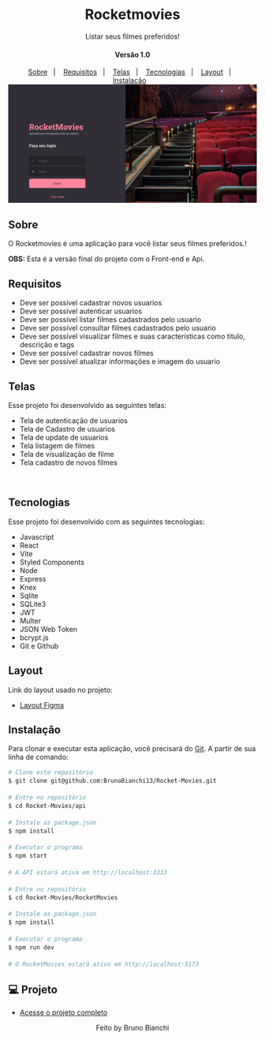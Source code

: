 ﻿<h1 align="center"> Rocketmovies </h1>
<p align="center">Listar seus filmes preferidos!</p>

<h4 align="center">Versão 1.0</h4>
<p align="center">
<a href="#sobre">Sobre</a>&nbsp;&nbsp;&nbsp;|&nbsp;&nbsp;&nbsp;
<a href="#requisitos">Requisitos</a>&nbsp;&nbsp;&nbsp;|&nbsp;&nbsp;&nbsp;
<a href="#telas">Telas</a>&nbsp;&nbsp;&nbsp;|&nbsp;&nbsp;&nbsp;
<a href="#tecnologias">Tecnologias</a>&nbsp;&nbsp;&nbsp;|&nbsp;&nbsp;&nbsp;
<a href="#layout">Layout</a>&nbsp;&nbsp;&nbsp;|&nbsp;&nbsp;&nbsp;
<a href="#instalação">Instalação</a>&nbsp;&nbsp;&nbsp;
<br>


<img alt="" src="./Rm1.png">

## Sobre

O Rocketmovies é uma aplicação para você  listar seus filmes preferidos.!

**OBS:** Esta é a versão final do projeto com o Front-end e Api.

## Requisitos

- Deve ser possível cadastrar novos usuarios
- Deve ser possível autenticar usuarios
- Deve ser possível listar filmes cadastrados pelo usuario
- Deve ser possível consultar filmes cadastrados pelo usuario
- Deve ser possível visualizar filmes e suas caracteristicas como titulo, descrição e tags
- Deve ser possível cadastrar novos filmes
- Deve ser possível atualizar informações e imagem do usuario


## Telas
Esse projeto foi desenvolvido as seguintes telas:

- Tela de autenticação de usuarios 
- Tela de Cadastro de usuarios
- Tela de update de usuarios
- Tela listagem de filmes
- Tela de visualização de filme
- Tela cadastro de novos filmes

<p align="center">
  <img alt="" src="./src/assets/Rm1.png">
  <img alt="" src="./src/assets/Rm2.png">
  <img alt="" src="./src/assets/Rm3.png">
  <img alt="" src="./src/assets/Rm4.png">
  <img alt="" src="./src/assets/Rm5.png">
  <img alt="" src="./src/assets/Rm6.png">
</p>


## Tecnologias
Esse projeto foi desenvolvido com as seguintes tecnologias:

- Javascript
- React
- Vite
- Styled Components
- Node
- Express
- Knex
- Sqlite
- SQLite3
- JWT
- Multer
- JSON Web Token
- bcrypt.js
- Git e Github

## Layout

Link do layout usado no projeto:

- [Layout Figma](https://www.figma.com/file/UObYagRzmvi5PY4HhmzEHM/RocketMovies/duplicate?type=design&node-id=0-1&mode=design)

## Instalação 

Para clonar e executar esta aplicação, você precisará do [Git](https://git-scm.com/). A partir de sua linha de comando:

```bash
# Clone este repositório
$ git clone git@github.com:BrunoBianchi13/Rocket-Movies.git

# Entre no repositório
$ cd Rocket-Movies/api

# Instale as package.json
$ npm install

# Executar o programa
$ npm start

# A API estará ativa em http://localhost:3333

# Entre no repositório
$ cd Rocket-Movies/RocketMovies

# Instale as package.json
$ npm install

# Executar o programa
$ npm run dev

# O RocketMovies estará ativo em http://localhost:5173

```


## 💻 Projeto


- [Acesse o projeto completo](https://foodexplorer-api-3zw2.onrender.com)


<p align="center">
Feito by Bruno Bianchi
</p>
